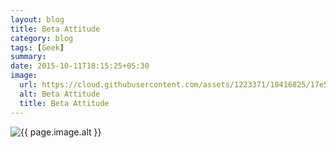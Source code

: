 ```yaml
---
layout: blog
title: Beta Attitude
category: blog
tags: [Geek]
summary:
date: 2015-10-11T18:15:25+05:30
image:
  url: https://cloud.githubusercontent.com/assets/1223371/10416825/17e5e05e-7044-11e5-906a-6b73c2aaaa5e.jpg
  alt: Beta Attitude
  title: Beta Attitude
---
```


<img src="{{ page.image.url }}" alt="{{ page.image.alt }}" title="{{ page.image.title }}">
